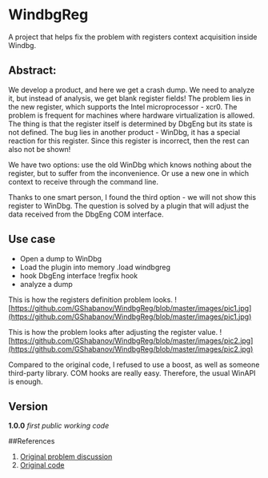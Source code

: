 # WindbgReg
A project that helps fix the problem with registers context acquisition inside Windbg.

## Abstract:
We develop a product, and here we get a crash dump. We need to analyze it, but instead of analysis, we get blank register fields!
The problem lies in the new register, which supports the Intel microprocessor - xcr0. The problem is frequent for machines where hardware virtualization is allowed.
The thing is that the register itself is determined by DbgEng but its state is not defined. The bug lies in another product - WinDbg, it has a special reaction for this register. Since this register is incorrect, then the rest can also not be shown!

We have two options: use the old WinDbg which knows nothing about the register, but to suffer from the inconvenience. Or use a new one in which context to receive through the command line.

Thanks to one smart person, I found the third option - we will not show this register to WinDbg. The question is solved by a plugin that will adjust the data received from the DbgEng COM interface.

## Use case
* Open a dump to WinDbg
* Load the plugin into memory 
.load windbgreg
* hook DbgEng interface 
!regfix hook
* analyze a dump

This is how the registers definition problem looks.
![https://github.com/GShabanov/WindbgReg/blob/master/images/pic1.jpg](https://github.com/GShabanov/WindbgReg/blob/master/images/pic1.jpg)

This is how the problem looks after adjusting the register value.
![https://github.com/GShabanov/WindbgReg/blob/master/images/pic2.jpg](https://github.com/GShabanov/WindbgReg/blob/master/images/pic2.jpg)


Compared to the original code, I refused to use a boost, as well as someone third-party library.
COM hooks are really easy. Therefore, the usual WinAPI is enough.

## Version 
   **1.0.0** _first public working code_


##References
1. [Original problem discussion](https://stackoverflow.com/questions/35961246/windbg-not-showing-register-values)
2. [Original code](https://github.com/mbikovitsky/WingDbg)
